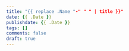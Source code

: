 ```yaml
---
title: "{{ replace .Name "-" " " | title }}"
date: {{ .Date }}
publishdate: {{ .Date }}
tags: []
comments: false
draft: true
---
```

